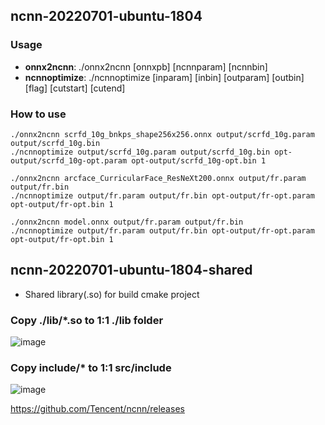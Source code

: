 ## ncnn-20220701-ubuntu-1804
### Usage
* **onnx2ncnn**: ./onnx2ncnn [onnxpb] [ncnnparam] [ncnnbin]
* **ncnnoptimize**: ./ncnnoptimize [inparam] [inbin] [outparam] [outbin] [flag] [cutstart] [cutend]

### How to use
  ```
  ./onnx2ncnn scrfd_10g_bnkps_shape256x256.onnx output/scrfd_10g.param output/scrfd_10g.bin
  ./ncnnoptimize output/scrfd_10g.param output/scrfd_10g.bin opt-output/scrfd_10g-opt.param opt-output/scrfd_10g-opt.bin 1

  ./onnx2ncnn arcface_CurricularFace_ResNeXt200.onnx output/fr.param output/fr.bin
  ./ncnnoptimize output/fr.param output/fr.bin opt-output/fr-opt.param opt-output/fr-opt.bin 1

  ./onnx2ncnn model.onnx output/fr.param output/fr.bin
  ./ncnnoptimize output/fr.param output/fr.bin opt-output/fr-opt.param opt-output/fr-opt.bin 1
  ```

## ncnn-20220701-ubuntu-1804-shared
- Shared library(.so) for build cmake project
### Copy ./lib/*.so to 1:1 ./lib folder
![image](https://user-images.githubusercontent.com/24097516/193230702-db633bb5-05f2-4cfc-9c1e-8bc44e47d62d.png)

### Copy include/* to 1:1 src/include
![image](https://user-images.githubusercontent.com/24097516/193230915-b687dfbf-c869-47f7-95cd-d07611e065a9.png)

https://github.com/Tencent/ncnn/releases
